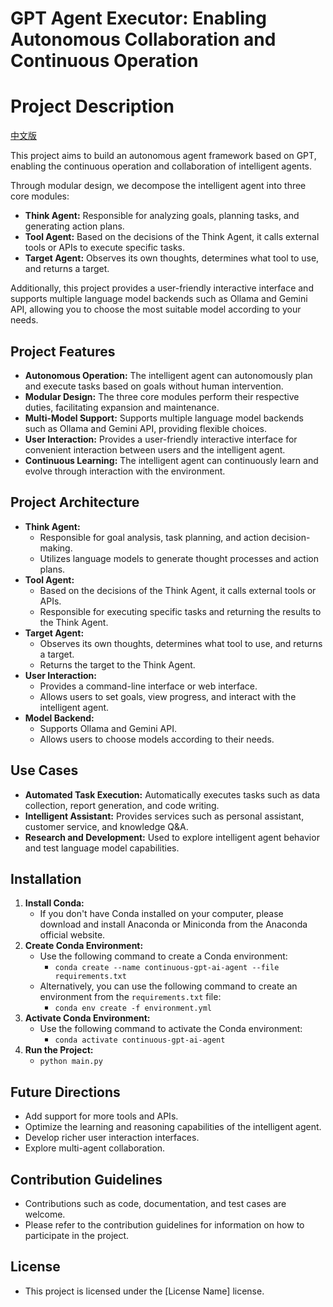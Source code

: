 # GPT Agent Executor: Enabling Autonomous Collaboration and Continuous Operation

# Project Description

[中文版](README.md)

This project aims to build an autonomous agent framework based on GPT, enabling the continuous operation and collaboration of intelligent agents.

Through modular design, we decompose the intelligent agent into three core modules:

* **Think Agent:** Responsible for analyzing goals, planning tasks, and generating action plans.
* **Tool Agent:** Based on the decisions of the Think Agent, it calls external tools or APIs to execute specific tasks.
* **Target Agent:** Observes its own thoughts, determines what tool to use, and returns a target.

Additionally, this project provides a user-friendly interactive interface and supports multiple language model backends such as Ollama and Gemini API, allowing you to choose the most suitable model according to your needs.

## Project Features

* **Autonomous Operation:** The intelligent agent can autonomously plan and execute tasks based on goals without human intervention.
* **Modular Design:** The three core modules perform their respective duties, facilitating expansion and maintenance.
* **Multi-Model Support:** Supports multiple language model backends such as Ollama and Gemini API, providing flexible choices.
* **User Interaction:** Provides a user-friendly interactive interface for convenient interaction between users and the intelligent agent.
* **Continuous Learning:** The intelligent agent can continuously learn and evolve through interaction with the environment.

## Project Architecture

* **Think Agent:**
    * Responsible for goal analysis, task planning, and action decision-making.
    * Utilizes language models to generate thought processes and action plans.
* **Tool Agent:**
    * Based on the decisions of the Think Agent, it calls external tools or APIs.
    * Responsible for executing specific tasks and returning the results to the Think Agent.
* **Target Agent:**
    * Observes its own thoughts, determines what tool to use, and returns a target.
    * Returns the target to the Think Agent.
* **User Interaction:**
    * Provides a command-line interface or web interface.
    * Allows users to set goals, view progress, and interact with the intelligent agent.
* **Model Backend:**
    * Supports Ollama and Gemini API.
    * Allows users to choose models according to their needs.

## Use Cases

* **Automated Task Execution:** Automatically executes tasks such as data collection, report generation, and code writing.
* **Intelligent Assistant:** Provides services such as personal assistant, customer service, and knowledge Q&A.
* **Research and Development:** Used to explore intelligent agent behavior and test language model capabilities.

## Installation

1.  **Install Conda:**
    * If you don't have Conda installed on your computer, please download and install Anaconda or Miniconda from the Anaconda official website.
2.  **Create Conda Environment:**
    * Use the following command to create a Conda environment:
        * `conda create --name continuous-gpt-ai-agent --file requirements.txt`
    * Alternatively, you can use the following command to create an environment from the `requirements.txt` file:
        * `conda env create -f environment.yml`
3.  **Activate Conda Environment:**
    * Use the following command to activate the Conda environment:
        * `conda activate continuous-gpt-ai-agent`
4.  **Run the Project:**
    * `python main.py`

## Future Directions

* Add support for more tools and APIs.
* Optimize the learning and reasoning capabilities of the intelligent agent.
* Develop richer user interaction interfaces.
* Explore multi-agent collaboration.

## Contribution Guidelines

* Contributions such as code, documentation, and test cases are welcome.
* Please refer to the contribution guidelines for information on how to participate in the project.

## License

* This project is licensed under the [License Name] license.